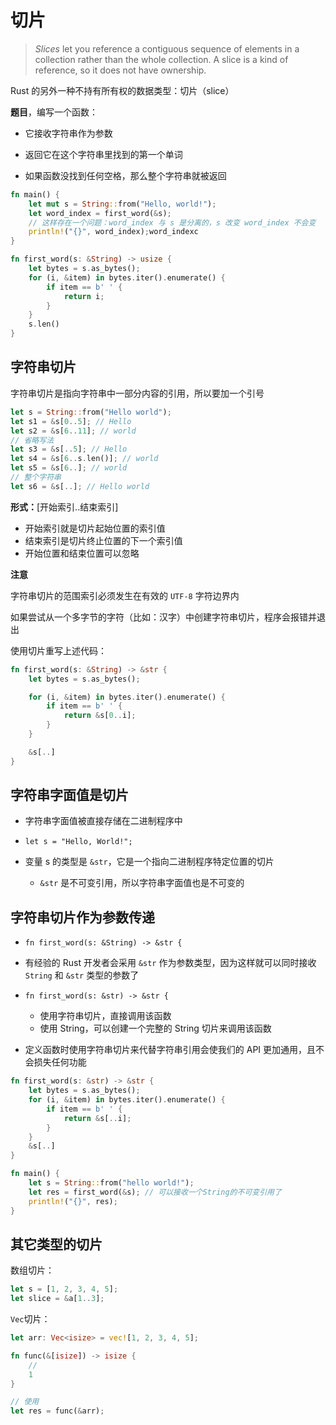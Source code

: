 # 切片

> *Slices* let you reference a contiguous sequence of elements in a collection rather than the whole collection. A slice is a kind of reference, so it does not have ownership.

Rust 的另外一种不持有所有权的数据类型：切片（slice）

**题目**，编写一个函数：

- 它接收字符串作为参数

- 返回它在这个字符串里找到的第一个单词

- 如果函数没找到任何空格，那么整个字符串就被返回

```rust
fn main() {
    let mut s = String::from("Hello, world!");
    let word_index = first_word(&s);
    // 这样存在一个问题：word_index 与 s 是分离的，s 改变 word_index 不会变
    println!("{}", word_index);word_indexc
}

fn first_word(s: &String) -> usize {
    let bytes = s.as_bytes();
    for (i, &item) in bytes.iter().enumerate() {
        if item == b' ' { 
            return i;
        }
    }
    s.len()
}
```

## 字符串切片

字符串切片是指向字符串中一部分内容的引用，所以要加一个引号

```rust
let s = String::from("Hello world");
let s1 = &s[0..5]; // Hello
let s2 = &s[6..11]; // world
// 省略写法
let s3 = &s[..5]; // Hello
let s4 = &s[6..s.len()]; // world
let s5 = &s[6..]; // world
// 整个字符串
let s6 = &s[..]; // Hello world
```

**形式：**[开始索引..结束索引]

- 开始索引就是切片起始位置的索引值
- 结束索引是切片终止位置的下一个索引值
- 开始位置和结束位置可以忽略

**注意**

字符串切片的范围索引必须发生在有效的 `UTF-8` 字符边界内

如果尝试从一个多字节的字符（比如：汉字）中创建字符串切片，程序会报错并退出

使用切片重写上述代码：

```rust
fn first_word(s: &String) -> &str {
    let bytes = s.as_bytes();

    for (i, &item) in bytes.iter().enumerate() {
        if item == b' ' {
            return &s[0..i];
        }
    }

    &s[..]
}
```

## 字符串字面值是切片

- 字符串字面值被直接存储在二进制程序中

- `let s = "Hello, World!";`

- 变量 s 的类型是 `&str`，它是一个指向二进制程序特定位置的切片
    - `&str` 是不可变引用，所以字符串字面值也是不可变的

## 字符串切片作为参数传递

- `fn first_word(s: &String) -> &str {`

- 有经验的 Rust 开发者会采用 `&str` 作为参数类型，因为这样就可以同时接收 `String` 和 `&str` 类型的参数了
- `fn first_word(s: &str) -> &str {`
    - 使用字符串切片，直接调用该函数
    - 使用 String，可以创建一个完整的 String 切片来调用该函数

- 定义函数时使用字符串切片来代替字符串引用会使我们的 API 更加通用，且不会损失任何功能

```rust
fn first_word(s: &str) -> &str {
    let bytes = s.as_bytes();
    for (i, &item) in bytes.iter().enumerate() {
        if item == b' ' {
            return &s[..i];
        }
    }
    &s[..]
}

fn main() {
    let s = String::from("hello world!");
    let res = first_word(&s); // 可以接收一个String的不可变引用了
    println!("{}", res);
}
```

## 其它类型的切片

数组切片：

```rust
let s = [1, 2, 3, 4, 5];
let slice = &a[1..3];
```

`Vec`切片：

```rust
let arr: Vec<isize> = vec![1, 2, 3, 4, 5];

fn func(&[isize]) -> isize {
    //
	1
}

// 使用
let res = func(&arr);

```

